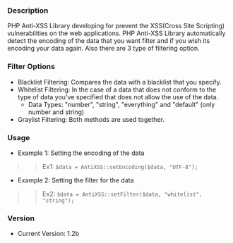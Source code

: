 ### Description ###
PHP Anti-XSS Library developing for prevent the XSS(Cross Site Scripting) vulnerabilities on the web applications. PHP Anti-XSS Library automatically detect the encoding of the data that you want filter and if you wish its encoding your data again. Also there are 3 type of filtering option.

### Filter Options ###
  * Blacklist Filtering: Compares the data with a blacklist that you specify.
  * Whitelist Filtering: In the case of a data that does not conform to the type of data you've specified that does not allow the use of the data.
    * Data Types: "number", "string", "everything" and "default" (only number and string)
  * Graylist Filtering: Both methods are used together.

### Usage ###
  * Example 1: Setting the encoding of the data
> > Ex1: ` $data = AntiXSS::setEncoding($data, "UTF-8"); `
  * Example 2: Setting the filter for the data
> > Ex2: ` $data = AntiXSS::setFilter($data, "whitelist", "string"); `

### Version ###
  * Current Version: 1.2b
